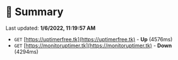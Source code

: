 # 📖 Summary
Last updated: **1/6/2022, 11:19:57 AM**

- `GET` [https://uptimerfree.tk](https://uptimerfree.tk) - **Up** (4576ms)
- `GET` [https://monitoruptimer.tk](https://monitoruptimer.tk) - **Down** (4294ms)
